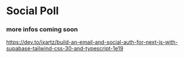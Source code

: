 # Social Poll

### more infos coming soon


https://dev.to/ixartz/build-an-email-and-social-auth-for-next-js-with-supabase-tailwind-css-30-and-typescript-1e19
